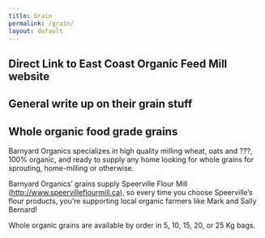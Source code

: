 ```yaml
---
title: Grain
permalink: /grain/
layout: default
---
```


## Direct Link to East Coast Organic Feed Mill website
## General write up on their grain stuff
## Whole organic food grade grains
Barnyard Organics specializes in high quality milling wheat, oats and ???, 100% organic, and ready to supply any home looking for whole grains for sprouting, home-milling or otherwise. 

Barnyard Organics’ grains supply Speerville Flour Mill (http://www.speervilleflourmill.ca), so every time you choose Speerville’s flour products, you’re supporting local organic farmers like Mark and Sally Bernard!

Whole organic grains are available by order in 5, 10, 15, 20, or 25 Kg bags.
